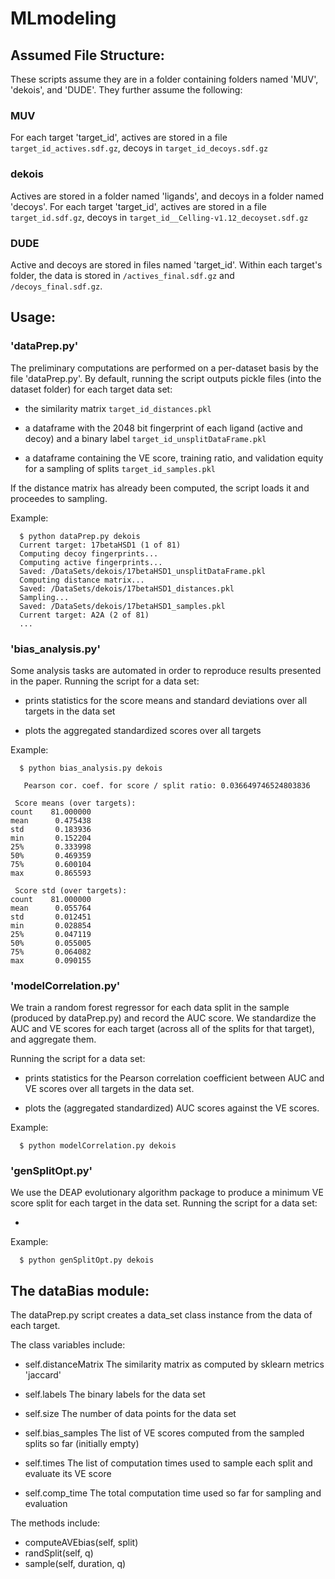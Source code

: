 # MLmodeling

## Assumed File Structure:


These scripts assume they are in a folder containing folders named 'MUV', 'dekois', and 'DUDE'.
They further assume the following:

### MUV
For each target 'target_id', actives are stored in a file ```target_id_actives.sdf.gz```,
decoys in ```target_id_decoys.sdf.gz```

### dekois
Actives are stored in a folder named 'ligands', and decoys in a folder named 'decoys'.
For each target 'target_id', actives are stored in a file ```target_id.sdf.gz```,
decoys in ```target_id__Celling-v1.12_decoyset.sdf.gz```

### DUDE
Active and decoys are stored in files named 'target_id'.
Within each target's folder, the data is stored in ```/actives_final.sdf.gz``` and ```/decoys_final.sdf.gz```.


## Usage:



### 'dataPrep.py'
The preliminary computations are performed on a per-dataset basis by the file 'dataPrep.py'. 
By default, running the script outputs pickle files (into the dataset folder) for each target data set:

  - the similarity matrix ```target_id_distances.pkl```
  
  - a dataframe with the 2048 bit fingerprint of each ligand (active and decoy)
    and a binary label ```target_id_unsplitDataFrame.pkl```
    
  - a dataframe containing the VE score, training ratio, and validation equity
    for a sampling of splits ```target_id_samples.pkl```
    
If the distance matrix has already been computed, the script loads it and proceedes to sampling.

Example:
```
  $ python dataPrep.py dekois
  Current target: 17betaHSD1 (1 of 81)
  Computing decoy fingerprints...
  Computing active fingerprints...
  Saved: /DataSets/dekois/17betaHSD1_unsplitDataFrame.pkl
  Computing distance matrix...
  Saved: /DataSets/dekois/17betaHSD1_distances.pkl
  Sampling...
  Saved: /DataSets/dekois/17betaHSD1_samples.pkl
  Current target: A2A (2 of 81)
  ...
```


### 'bias_analysis.py'
Some analysis tasks are automated in order to reproduce results presented in the paper.
Running the script for a data set:

  - prints statistics for the score means and standard deviations over all targets in the data set
  
  - plots the aggregated standardized scores over all targets
  
Example:
```
  $ python bias_analysis.py dekois
  
   Pearson cor. coef. for score / split ratio: 0.036649746524803836

 Score means (over targets): 
count    81.000000
mean      0.475438
std       0.183936
min       0.152204
25%       0.333998
50%       0.469359
75%       0.600104
max       0.865593

 Score std (over targets): 
count    81.000000
mean      0.055764
std       0.012451
min       0.028854
25%       0.047119
50%       0.055005
75%       0.064082
max       0.090155
```
  
  

### 'modelCorrelation.py'
We train a random forest regressor for each data split in the sample (produced by dataPrep.py) and record the AUC score.
We standardize the AUC and VE scores for each target (across all of the splits for that target), and aggregate them.

Running the script for a data set:

  - prints statistics for the Pearson correlation coefficient between AUC and VE scores
    over all targets in the data set.
  
  - plots the (aggregated standardized) AUC scores against the VE scores. 
  
Example:
```
  $ python modelCorrelation.py dekois
```
  


### 'genSplitOpt.py'
We use the DEAP evolutionary algorithm package to produce a minimum VE score split for each target in the data set.
Running the script for a data set:

  - 

Example:
```
  $ python genSplitOpt.py dekois
```
  
## The dataBias module:

The dataPrep.py script creates a data_set class instance from the data of each target.

The class variables include:
  - self.distanceMatrix 
    The similarity matrix as computed by sklearn metrics 'jaccard'
    
  - self.labels
    The binary labels for the data set
    
  - self.size
    The number of data points for the data set
    
  - self.bias_samples
    The list of VE scores computed from the sampled splits so far (initially empty)
    
  - self.times
    The list of computation times used to sample each split and evaluate its VE score
    
  - self.comp_time
  The total computation time used so far for sampling and evaluation
  
The methods include:
  - computeAVEbias(self, split)
  - randSplit(self, q)
  - sample(self, duration, q)


